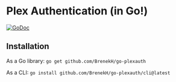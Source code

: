 # Plex Authentication (in Go!)

[![GoDoc](https://pkg.go.dev/badge/github.com/BrenekH/go-plexauth)](https://pkg.go.dev/github.com/BrenekH/go-plexauth)

## Installation

As a Go library: `go get github.com/BrenekH/go-plexauth`

As a CLI: `go install github.com/BrenekH/go-plexauth/cli@latest`
